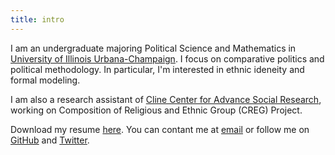 ```yaml
---
title: intro
---
```

I am an undergraduate majoring Political Science and Mathematics in [University of Illinois Urbana-Champaign](https://illinois.edu/). I focus on comparative politics and political methodology. In particular, I'm interested in ethnic ideneity and formal modeling.

I am also a research assistant of [Cline Center for Advance Social Research](https://clinecenter.illinois.edu/), working on Composition of Religious and Ethnic Group (CREG) Project.

Download my resume [here](../file/resume.pdf). You can contant me at [email]() or follow me on [GitHub](https://github.com/chmlee) and [Twitter](https://twiter.com/chmlee1202).
